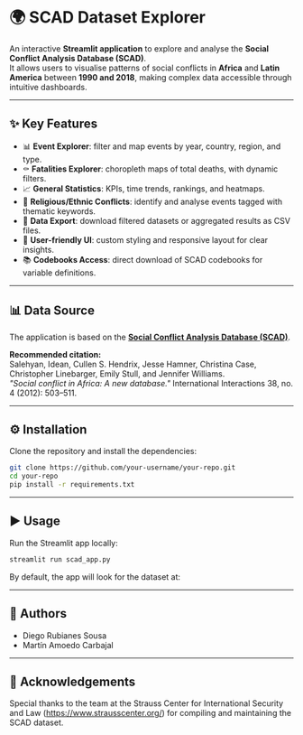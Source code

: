 # 🌍 SCAD Dataset Explorer

An interactive **Streamlit application** to explore and analyse the **Social Conflict Analysis Database (SCAD)**.  
It allows users to visualise patterns of social conflicts in **Africa** and **Latin America** between **1990 and 2018**, making complex data accessible through intuitive dashboards.

---

## ✨ Key Features

- 📊 **Event Explorer**: filter and map events by year, country, region, and type.  
- ⚰️ **Fatalities Explorer**: choropleth maps of total deaths, with dynamic filters.  
- 📈 **General Statistics**: KPIs, time trends, rankings, and heatmaps.  
- 🕌 **Religious/Ethnic Conflicts**: identify and analyse events tagged with thematic keywords.  
- 💾 **Data Export**: download filtered datasets or aggregated results as CSV files.  
- 🎨 **User-friendly UI**: custom styling and responsive layout for clear insights.  
- 📚 **Codebooks Access**: direct download of SCAD codebooks for variable definitions.  

---

## 📊 Data Source

The application is based on the **[Social Conflict Analysis Database (SCAD)](https://www.strausscenter.org/ccaps-research-areas/social-conflict/database/)**.  

**Recommended citation:**  
Salehyan, Idean, Cullen S. Hendrix, Jesse Hamner, Christina Case, Christopher Linebarger, Emily Stull, and Jennifer Williams.  
*"Social conflict in Africa: A new database."* International Interactions 38, no. 4 (2012): 503–511.  

---

## ⚙️ Installation

Clone the repository and install the dependencies:

```bash
git clone https://github.com/your-username/your-repo.git
cd your-repo
pip install -r requirements.txt
```

---

## ▶️ Usage

Run the Streamlit app locally:
```bash
streamlit run scad_app.py
```
By default, the app will look for the dataset at:

---

## 👥 Authors

- Diego Rubianes Sousa
- Martín Amoedo Carbajal

---

## 🤝 Acknowledgements

Special thanks to the team at the
Strauss Center for International Security and Law (https://www.strausscenter.org/)
for compiling and maintaining the SCAD dataset.


